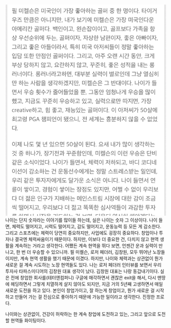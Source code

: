 ![](Assets/58768A84-E59C-4351-85DF-2E6DD1B5F5B4.jpg)
나이는 단지 숫자라는 이야기를 많이들 하는데, 실은 나이는 숫자 그 이상이다. 나이 들면, 체력도 떨어지고, 시력도 떨어지고, 감도 떨어지고, 운동능력 등 모든 게 감소한다. 그리고 스포츠에는 체력이 당연히 중요하지만, 사업에도 굉장히 중요하다. 창업이나 투자나 결국엔 체력싸움이기 때문이다. 하지만, 이보다 더 중요한 건, 다치지 않고 현역 생활을 계속하는 거라고 생각한다. 어쨌든 계속 현역을 뛰다 보면, 언젠간 운과 실력이 만나고, 한 번 더 우승할 수 있으니까. 필 미켈슨, 로저 페더러, 김창원, 모두 뛰어난 노장들이지만, 계속 현역 생활을 했기 때문에 이겼다.
하지만, 나이와 체력과는 상관없이 뭔가 새로운 걸 계속 시도하는 노장 현역들도 있다. 나는 로저 페더러 인터뷰를 보면서 우리 투자사 타파스미디어의 김창원 대표 생각이 났다. 김창원 대표는 나랑 동갑내기이다. 실은 전에 창업한 회사를(테터앤컴퍼니) 구글에 매각하면서 괜찮은 exit을 해서, 다시 맨땅에 헤딩하면서 그렇게 치열하게 살지 않아도 되지만, 지금 거의 5년째 고생하면서 매일 새로운 도전을 하고 있다. 본인이 창업가이고, 잘 하는게 창업이고, 뭔가 새로운 걸 시작하고 만들어 가는 걸 진심으로 좋아하기 때문에 가능한 일이라고 생각한다. 진정한 프로다.

나이와는 상관없이, 건강이 허락하는 한 계속 창업에 도전하고 있는, 그리고 앞으로 도전할 현역들 화이팅이다.
